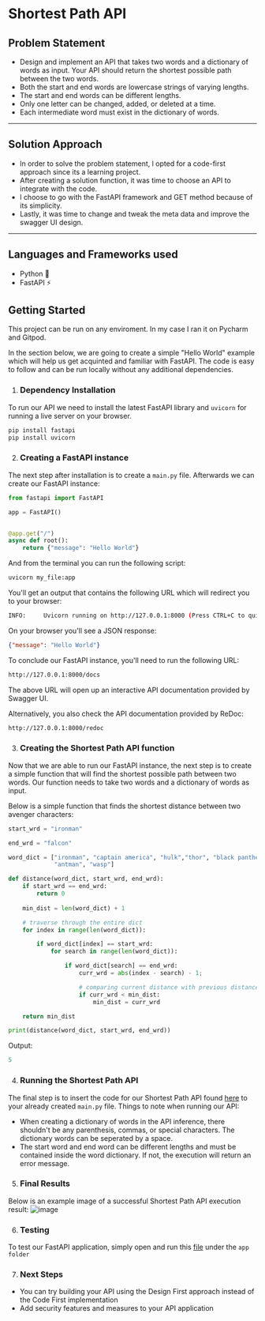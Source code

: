 # Shortest Path API

## Problem Statement
- Design and implement an API that takes two words and a dictionary of words as input. Your API should return the shortest possible path between the two words.
- Both the start and end words are lowercase strings of varying lengths.
- The start and end words can be different lengths.
- Only one letter can be changed, added, or deleted at a time.
- Each intermediate word must exist in the dictionary of words.
---
## Solution Approach
- ln order to solve the problem statement, l opted for a code-first approach since its a learning project.
- After creating a solution function, it was time to choose an API to integrate with the code.
- l choose to go with the FastAPI framework and GET method because of its simplicity.
- Lastly, it was time to change and tweak the meta data and improve the swagger UI design.
---
## Languages and Frameworks used
- Python 🐍
- FastAPI ⚡

## Getting Started
This project can be run on any enviroment. In my case I ran it on Pycharm and Gitpod. 

In the section below, we are going to create a simple "Hello World" example which will help us get acquinted and familiar with FastAPI. The code is easy to follow and can be run locally without any additional dependencies.

1. ### Dependency Installation
To run our API we need to install the latest FastAPI library and `uvicorn` for running a live server on your browser.

``` bash
pip install fastapi
pip install uvicorn
```

2. ### Creating a FastAPI instance
The next step after installation is to create a `main.py` file. Afterwards we can create our FastAPI instance:

``` python
from fastapi import FastAPI

app = FastAPI()


@app.get("/")
async def root():
    return {"message": "Hello World"}
```

And from the terminal you can run the following script:

``` bash
uvicorn my_file:app
```
You'll get an output that contains the following URL which will redirect you to your browser:

```bash
INFO:     Uvicorn running on http://127.0.0.1:8000 (Press CTRL+C to quit)
```

On your browser you'll see a JSON response: 

``` json
{"message": "Hello World"}
```

To conclude our FastAPI instance, you'll need to run the following URL:

``` bash
http://127.0.0.1:8000/docs
```
The above URL will open up an interactive API documentation provided by Swagger UI.

Alternatively, you also check the API documentation provided by ReDoc:
``` bash
http://127.0.0.1:8000/redoc
```
3. ### Creating the Shortest Path API function
Now that we are able to run our FastAPI instance, the next step is to create a simple function that will find the shortest possible path between two words. Our function needs to take two words and a dictionary of words as input.

Below is a simple function that finds the shortest distance between two avenger characters:

``` python
start_wrd = "ironman"

end_wrd = "falcon"

word_dict = ["ironman", "captain america", "hulk","thor", "black panther","dr strange", "falcon", "thanos", "spiderman",
             "antman", "wasp"]

def distance(word_dict, start_wrd, end_wrd):
    if start_wrd == end_wrd:
        return 0
        
    min_dist = len(word_dict) + 1

    # traverse through the entire dict
    for index in range(len(word_dict)):

        if word_dict[index] == start_wrd:
            for search in range(len(word_dict)):

                if word_dict[search] == end_wrd:
                    curr_wrd = abs(index - search) - 1;

                    # comparing current distance with previous distance
                    if curr_wrd < min_dist:
                        min_dist = curr_wrd

    return min_dist

print(distance(word_dict, start_wrd, end_wrd))
```
Output:

```python
5
```

4. ### Running the Shortest Path API

The final step is to insert the code for our Shortest Path API found [here](https://github.com/thulieblack/shortest_path_api/blob/main/main.py) to your already created `main.py` file. Things to note when running our API:
- When creating a dictionary of words in the API inference, there shouldn't be any parenthesis, commas, or special characters. The dictionary words can be seperated by a space.
- The start word and end word can be different lengths and must be contained inside the word dictionary. If not, the execution will return an error message.

5. ### Final Results

 Below is an example image of a successful Shortest Path API execution result:
 ![image](https://user-images.githubusercontent.com/66913810/201628283-d642a06f-b7dd-4dd6-8029-5b406c62a8f8.png)

6. ### Testing 
To test our FastAPI application, simply open and run this [file](https://github.com/thulieblack/shortest_path_api/blob/main/app/tests.py) under the `app folder`

7. ### Next Steps
- You can try building your API using the Design First approach instead of the Code First implementation
- Add security features and measures to your API application
